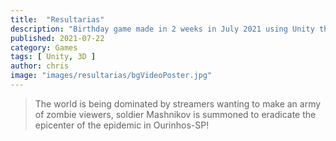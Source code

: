 ```yaml
---
title:  "Resultarias"
description: "Birthday game made in 2 weeks in July 2021 using Unity that I made together with friends from Discord!"
published: 2021-07-22
category: Games
tags: [ Unity, 3D ]
author: chris
image: "images/resultarias/bgVideoPoster.jpg"
---
```


> The world is being dominated by streamers wanting to make an army of zombie viewers, soldier Mashnikov is summoned to eradicate the epicenter of the epidemic in Ourinhos-SP!

